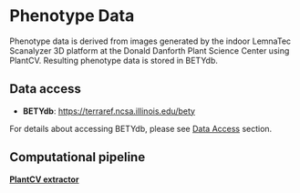 # Phenotype Data

Phenotype data is derived from images generated by the indoor LemnaTec Scanalyzer 3D platform at the Donald Danforth Plant Science Center using PlantCV.  Resulting phenotype data is stored in BETYdb.

## **Data access**

* **BETYdb**: [https:\/\/terraref.ncsa.illinois.edu\/bety](https://terraref.ncsa.illinois.edu/bety)

For details about accessing BETYdb, please see [Data Access](../user/how-to-access-data.md) section.

## Computational pipeline

[**PlantCV extractor**](https://github.com/terraref/extractors-lemnatec-indoor)



